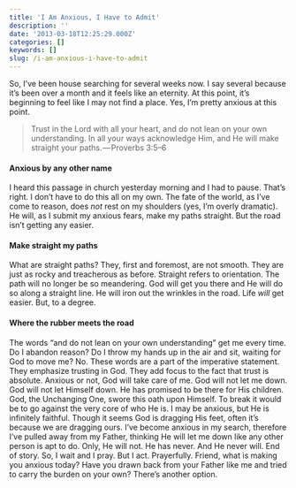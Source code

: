 ```yaml
---
title: 'I Am Anxious, I Have to Admit'
description: ''
date: '2013-03-18T12:25:29.000Z'
categories: []
keywords: []
slug: /i-am-anxious-i-have-to-admit
---
```

So, I’ve been house searching for several weeks now. I say several because it’s been over a month and it feels like an eternity. At this point, it’s beginning to feel like I may not find a place. Yes, I’m pretty anxious at this point.
> Trust in the Lord with all your heart, and do not lean on your own understanding. In all your ways acknowledge Him, and He will make straight your paths. — Proverbs 3:5–6
#### Anxious by any other name
I heard this passage in church yesterday morning and I had to pause. That’s right. I don’t have to do this all on my own. The fate of the world, as I’ve come to reason, does _not_ rest on my shoulders (yes, I’m overly dramatic). He will, as I submit my anxious fears, make my paths straight. But the road isn’t getting any easier.
#### Make straight my paths
What are straight paths? They, first and foremost, are not smooth. They are just as rocky and treacherous as before. Straight refers to orientation. The path will no longer be so meandering. God will get you there and He will do so along a straight line. He will iron out the wrinkles in the road. Life _will_ get easier. But, to a degree.
#### Where the rubber meets the road
The words “and do not lean on your own understanding” get me every time. Do I abandon reason? Do I throw my hands up in the air and sit, waiting for God to move me? No. These words are a part of the imperative statement. They emphasize trusting in God. They add focus to the fact that trust is absolute. Anxious or not, God will take care of me. God will not let me down. God will not let Himself down. He has promised to be there for His children. God, the Unchanging One, swore this oath upon Himself. To break it would be to go against the very core of who He is. I may be anxious, but He is infinitely faithful.
Though it seems God is dragging His feet, often it’s because we are dragging ours. I’ve become anxious in my search, therefore I’ve pulled away from my Father, thinking He will let me down like any other person is apt to do. Only, He will not. He has never. And He never will. End of story. So, I wait and I pray. But I act. Prayerfully. Friend, what is making you anxious today? Have you drawn back from your Father like me and tried to carry the burden on your own? There’s another option.
